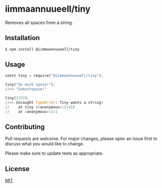 # iimmaannuueell/tiny

Removes all spaces from a string.

## Installation

```bash
$ npm install @iimmaannuueell/tiny
```

## Usage

```python
const tiny = require("@iimmaannuueell/tiny");

tiny("So much space!");
//=> "Somuchspace!"

tiny(1337);
//=> Uncaught TypeError: Tiny wants a string!
//    at tiny (<anonymous>:2:41)
//    at <anonymous>:1:1
```

## Contributing
Pull requests are welcome. For major changes, please open an issue first to discuss what you would like to change.

Please make sure to update tests as appropriate.

## License
[MIT](https://choosealicense.com/licenses/mit/)